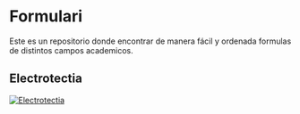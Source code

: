 # Formulari
Este es un repositorio donde encontrar de manera fácil y ordenada formulas de distintos campos academicos.

## Electrotectia
[![Electrotectia](https://colab.research.google.com/assets/colab-badge.svg)](https://colab.research.google.com/github/dbenitez-bcn/formulari/blob/main/electrotecnia.ipynb)